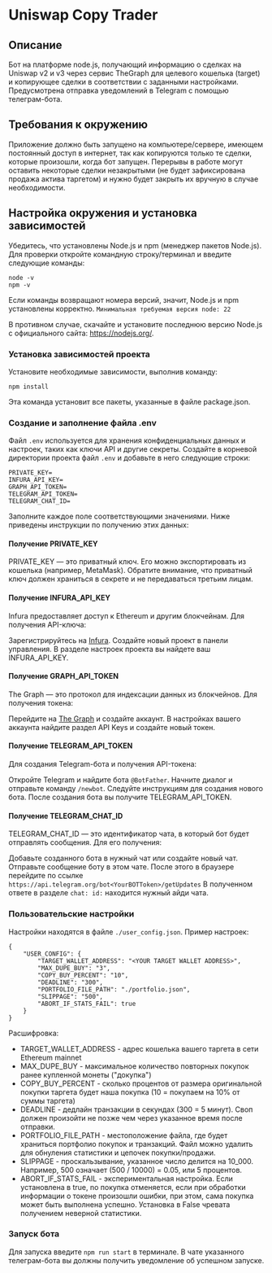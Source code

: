 # Uniswap Copy Trader
## Описание
Бот на платформе node.js, получающий информацию о сделках на Uniswap v2 и v3 через сервис TheGraph для целевого кошелька (target) и копирующее сделки в соответствии с заданными настройками. Предусмотрена отправка уведомлений в Telegram с помощью телеграм-бота.
## Требования к окружению
Приложение должно быть запущено на компьютере/сервере, имеющем постоянный доступ в интернет, так как копируются только те сделки, которые произошли, когда бот запущен. Перерывы в работе могут оставить некоторые сделки незакрытыми (не будет зафиксирована продажа актива таргетом) и нужно будет закрыть их вручную в случае необходимости.
## Настройка окружения и установка зависимостей
Убедитесь, что установлены Node.js и npm (менеджер пакетов Node.js). Для проверки откройте командную строку/терминал и введите следующие команды:
```
node -v
npm -v
```
Если команды возвращают номера версий, значит, Node.js и npm установлены корректно. 
`Минимальная требуемая версия node: 22`

В противном случае, скачайте и установите последнюю версию Node.js с официального сайта: https://nodejs.org/.

### Установка зависимостей проекта

Установите необходимые зависимости, выполнив команду:
```
npm install
```
Эта команда установит все пакеты, указанные в файле package.json.

### Создание и заполнение файла .env
Файл `.env` используется для хранения конфиденциальных данных и настроек, таких как ключи API и другие секреты. Создайте в корневой директории проекта файл `.env` и добавьте в него следующие строки:
```
PRIVATE_KEY=
INFURA_API_KEY=
GRAPH_API_TOKEN=
TELEGRAM_API_TOKEN=
TELEGRAM_CHAT_ID=
```
Заполните каждое поле соответствующими значениями. Ниже приведены инструкции по получению этих данных:

#### Получение PRIVATE_KEY

PRIVATE_KEY — это приватный ключ. Его можно экспортировать из кошелька (например, MetaMask). Обратите внимание, что приватный ключ должен храниться в секрете и не передаваться третьим лицам.

#### Получение INFURA_API_KEY

Infura предоставляет доступ к Ethereum и другим блокчейнам. Для получения API-ключа:

Зарегистрируйтесь на [Infura](https://www.infura.io/).
Создайте новый проект в панели управления.
В разделе настроек проекта вы найдете ваш INFURA_API_KEY.

#### Получение GRAPH_API_TOKEN

The Graph — это протокол для индексации данных из блокчейнов. Для получения токена:

Перейдите на [The Graph](https://thegraph.com/) и создайте аккаунт.
В настройках вашего аккаунта найдите раздел API Keys и создайте новый токен.

#### Получение TELEGRAM_API_TOKEN

Для создания Telegram-бота и получения API-токена:

Откройте Telegram и найдите бота `@BotFather`.
Начните диалог и отправьте команду `/newbot`.
Следуйте инструкциям для создания нового бота.
После создания бота вы получите TELEGRAM_API_TOKEN.

#### Получение TELEGRAM_CHAT_ID

TELEGRAM_CHAT_ID — это идентификатор чата, в который бот будет отправлять сообщения. Для его получения:

Добавьте созданного бота в нужный чат или создайте новый чат.
Отправьте сообщение боту в этом чате. После этого в браузере перейдите по ссылке `https://api.telegram.org/bot<YourBOTToken>/getUpdates`
В полученном ответе в разделе `chat: id:` находится нужный айди чата.

### Пользовательские настройки
Настройки находятся в файле `./user_config.json`. 
Пример настроек:
```
{
    "USER_CONFIG": {
        "TARGET_WALLET_ADDRESS": "<YOUR TARGET WALLET ADDRESS>",
        "MAX_DUPE_BUY": "3",
        "COPY_BUY_PERCENT": "10",
        "DEADLINE": "300",
        "PORTFOLIO_FILE_PATH": "./portfolio.json",
        "SLIPPAGE": "500",
        "ABORT_IF_STATS_FAIL": true
    }
}
```

Расшифровка:
- TARGET_WALLET_ADDRESS - адрес кошелька вашего таргета в сети Ethereum mainnet
- MAX_DUPE_BUY - максимальное количество повторных покупок ранее купленной монеты ("докупка")
- COPY_BUY_PERCENT - сколько процентов от размера оригинальной покупки таргета будет наша покупка (10 = покупаем на 10% от суммы таргета)
- DEADLINE - дедлайн транзакции в секундах (300 = 5 минут). Своп должен произойти не позже чем через указанное время после отправки.
- PORTFOLIO_FILE_PATH - местоположение файла, где будет храниться портфолио покупок и транзакций. Файл можно удалить для обнуления статистики и цепочек покупки/продажи.
- SLIPPAGE - проскальзывание, указанное число делится на 10_000. Например, 500 означает  (500 / 10000) = 0.05, или 5 процентов. 
- ABORT_IF_STATS_FAIL - экспериментальная настройка. Если установлена в true, nо покупка отменяется, если при обработки информации о токене произошли ошибки, при этом, сама покупка может быть выполнена успешно. Установка в False чревата получением неверной статистики.

### Запуск бота

Для запуска введите `npm run start` в терминале. В чате указанного телеграм-бота вы должны получить уведомление об успешном запуске. 